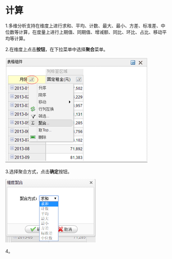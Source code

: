 # 计算

1.多维分析支持在维度上进行求和、平均、计数、最大、最小、方差、标准差、中位数等计算，在度量上进行上期值、同期值、增减额、同比、环比、占比、移动平均等计算。

2.在维度上点击**按钮**，在下拉菜单中选择**聚合**菜单。

![](/assets/import29.png)

3.选择聚合方式，点击**确定**按钮。

![](/assets/import30.png)

4。

